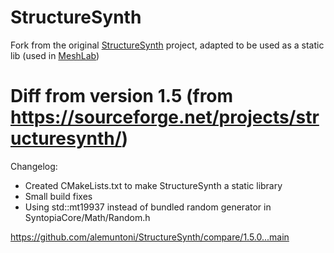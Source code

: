 # StructureSynth
Fork from the original [StructureSynth](https://sourceforge.net/projects/structuresynth/) project, adapted to be used as a static lib (used in [MeshLab](https://github.com/cnr-isti-vclab/meshlab))

# Diff from version 1.5 (from https://sourceforge.net/projects/structuresynth/)

Changelog:
- Created CMakeLists.txt to make StructureSynth a static library
- Small build fixes
- Using std::mt19937 instead of bundled random generator in SyntopiaCore/Math/Random.h

https://github.com/alemuntoni/StructureSynth/compare/1.5.0...main
